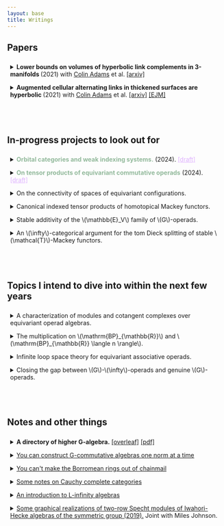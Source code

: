 ```yaml
---
layout: base
title: Writings
---
```


<script type="text/javascript" src="https://cdn.mathjax.org/mathjax/latest/MathJax.js?config=TeX-AMS-MML_HTMLorMML"> </script> 

<style>
details {
  border-radius: 4px;
  padding: 0.5em 0.5em 0;
}

summary {
  margin: -0.5em -0.5em 0;
  padding: 0.5em;
}

details[open] {
  padding: 0.5em;
}

details[open] summary {
  margin-bottom: 0.5em;
}
</style>

## Papers

<details> 
<summary> <b>Lower bounds on volumes of hyperbolic link complements in 3-manifolds </b> (2021) with <a href="https://sites.williams.edu/cadams/">Colin Adams</a> et al. 
<a href="https://arxiv.org/pdf/2111.06319.pdf">[arxiv]</a>
</summary>
<p>
Lower bounds on the volumes of hyperbolic link complements are given via a new construction:
  a <i> bracelet link</i> is a link in \(S^3\) decomposed as a cycle of interconnected tangles, and it is proved that a bracelet link of \(2n\) tangles, such that each individual tangle may be <i>replicated</i> into a hyperbolic bracelet link of \(2n\) copies of the tangle, is hyperbolic, with volume at least the average of the replicated links.
</p>
<p>
  This replication is generalized to arbitrary 3-manifolds via a construction called <i>starbursts</i>, which separate the manifold into <i>pieces</i>, which have a well defined \(2n\)-<i>replicant</i>;
  if the resulting pieces from removing a regular neighborhood of a starburst have hyperbolic replicants, then the 3-manifold is hyperbolic, with volume at least the average of the volumes of the replicants. 
</p>
<p>
  Applications are presented to hyperbolicity of links in thickened surfaces and in the solid torus.
</p>
</details>

<details> <summary> 
	<b>Augmented cellular alternating links in thickened surfaces are hyperbolic </b>(2021) with <a href="https://sites.williams.edu/cadams/">Colin Adams</a> et al.
	<a href="https://arxiv.org/abs/2107.05406">[arxiv]</a>
   	<a href="https://link.springer.com/article/10.1007/s40879-023-00692-3">[EJM]</a>
    </summary>
    Work of <a href="https://arxiv.org/abs/1506.03026v1">Colin Adams</a> concerning hyperbolicity of generalized augmented alternating links in the 3-sphere is extended to hyperbolicity of such links in \(I\)-bundles over a surface other than the Klein bottle or \(\mathbf{RP}^2.\)
  This is used to prove hyperbolicity class of links in thickened orientable surfaces called <i> rubber band links </i>, which are generated by graphs.
  Both lower and upper bounds are provided for the volumes of rubber band links, both depending linearly on the number of edges in the graph.
</details>

<br/><br/>  

## In-progress projects to look out for

<details>
<summary>
<!--	<b style="color:#92b99b;">On tensor products of equivariant commutative operads</b> (2024). -->
    <b style="color:#92b99b;">Orbital categories and weak indexing systems.</b> (2024).
    <a style="color:#DeB0ff" href="/files/windex_draft.pdf">[draft]</a>
</summary>
    This is currently a somewhat rough draft. 
    I will finalize it and put a preprint up at the same time as the tensor products of \(\mathcal{N}_\infty\)-operads paper.
</details>

<details> 
<summary>
<!--	<b style="color:#92b99b;">On tensor products of equivariant commutative operads</b> (2024). -->
	<b style="color:#92b99b;">On tensor products of equivariant commutative operads</b> (2024).
	<a style="color:#DEB0FF;" href="/files/Ninfty_draft.pdf">[draft]</a>
</summary>
    I'm near finishing this one. 
    A somewhat casual presentation (with many errors) can be found at my notes
    <a href="/files/ninftynotes.pdf">
        "You can construct G-commutative algebras one norm at a time,"
    </a>
    prepared for a casual talk at <a href="https://zygotop.github.io/">Zygotop</a>. 
</details>

<details> 
<summary>
<!--	<b style="color:#92b99b;">On tensor products of equivariant commutative operads</b> (2024). -->
	On the connectivity of spaces of equivariant configurations.
</summary>
    Out of frustration at the state of the literature, I'm most of the way through writing up a lift of Fadell-Neuwirth to a somewhat sharp characterization of connectivity of \(\mathbb{E}_V\)-operads.
</details>



<details>
<summary>
	Canonical indexed tensor products of homotopical Mackey functors.
</summary>
	I've had to develop many of the rudiments of <a href="https://arxiv.org/abs/1305.4550"> Gepner-Groth-Nikolaus </a> for non-indexed tensor products in the equivariant setting for the above project; 
	the indexed side is in progress now.
	The stability side of this is of course already done by <a href="https://dspace.mit.edu/bitstream/handle/1721.1/112895/1015183829-MIT.pdf?sequence=1&isAllowed=y">Denis Nardin</a>, so this is mostly about rounding up routine arguments and developing a basic understanding of how indexed tensors in \(\mathrm{Pr}^L_G\) interact with Segal conditions.
	The intended upshot is showing that HHR norms, localized Day convolutions, and box products are all the same and occur in much greater generality;
	this is a first step in showing that homotopical Tambara functors are the same thing as $G$-commutative ring spectra.

</details>

<details> 
<summary>
    Stable additivity of the \(\mathbb{E}_V\) family of \(G\)-operads.
</summary>
    I hope to leverage the closedness of the equivariant BV tensor product to reduce stable additivity of \(\mathbb{E}_V\) operads to checking on algebras in pointed connected \(G\)-spaces, which are well-described using loop space theory.
</details>

<details> 
<summary>
    An \(\infty\)-categorical argument for the tom Dieck splitting of stable \(\mathcal{T}\)-Mackey functors.
</summary>
    I hope to flesh out the content of a talk I gave at <a href="https://zygotop.github.io/pastseminars.html">Zygotop</a> in order to prove a tom Dieck splitting for Mackey functors parameterized by atomic orbital \(\infty\)-categories and valued in arbitrary stable categories.
    Finishing this is low-priority, since I don't have a use, as I haven't found a use for \(\mathcal{T}\)-stabilization of categories of coefficient systems outside of the setting of \(G\)-equivariant suspension spectra, where the result is well-known.
</details>


<br/><br/>  

## Topics I intend to dive into within the next few years

<details> 
<summary>
    A characterization of modules and cotangent complexes over equivariant operad algebras.
</summary>
    I hope to relitigate Higher Algebra chapter 7 in the setting of \(G\)-operads;
    the aim is to lift the characterization of cotangent complexes from <a href="https://arxiv.org/pdf/1007.5315.pdf">Basterra-Mandell</a> in the setting \(G = C_2\) using the (dihedral) Bar construction of e.g. <a href="https://arxiv.org/pdf/2111.06970.pdf">Knoll-Gerhardt-Hill</a>, in preparation for computations in Real deformation theory. 
</details>

<details> 
<summary>
    The multiplication on \(\mathrm{BP}_{\mathbb{R}}\) and \(\mathrm{BP}_{\mathbb{R}} \langle n \rangle\).
</summary>
    <p>
        I hope to construct canonical lifts of \(\mathbb{E}_{2n}-\mathrm{MU}\)-algebra structures on \(\mathrm{BP}\) to \(\mathbb{E}_{n \rho}-\mathrm{MU}_{\mathbb{R}}\)-algebra structures on \(\mathrm{BP}_{\mathbb{R}}\) using the cellularity results announced in <a href="https://arxiv.org/pdf/1806.11033.pdf">Hill-Hopkins</a> as well as the above conjectures concerning change of group functors applied to equivaraint operadic cotangent complexes.
    </p>

    <p>
    After doing so, I hope to add \(\mathbb{R}\) and \(C_2\), as well as replace \(3\) with \(2 \rho - 1\), in section 2 of <a href="https://arxiv.org/pdf/2012.00864.pdf">Hahn-Wilson</a> and claim the new result as my own.
    </p>
</details>

<details> 
<summary>
    Infinite loop space theory for equivariant associative operads.
</summary>
    <p>
    <a href="https://arxiv.org/pdf/1705.03585.pdf">Rubin</a> constructed an associative version of \(N_\infty\) operads; these are the family of \(\mathbb{E}_1\)-containing subfunctors of an equivariant associative operad.
    Tensor products of these are more complicated, as they are not tensor closed (indeed, \(\mathbb{E_2}\) is not a subfunctor of the equivariant associative operad, as it is not discrete)--
    I hope to say something about this using techniques reminescent of <a href="https://arxiv.org/pdf/1808.06006.pdf">Schlank-Yanovski</a> and <a href="https://people.math.rochester.edu/faculty/doug/otherpapers/guillou-may-iterated2.pdf">Guillou-May</a>;
    in particular, I conjecture that the $k$-fold tensor product of \(\mathrm{As}(I)\) can be interpreted as having grouplike algebras which are the \(k\)-fold deloopings for the maps in the transfer system associated to \(I\), in the sense of limits of \(S\)-indexed cubes, and when \(k = \infty\), this computes \(\mathcal{N}_{I \infty}.\)
    </p>
    
    <p>
    The aim of this is to supplant the \(\mathbb{E}_V\) family with a family whose tensor-indecomposables are of a combinatorial nature, bringing the explicit computational ease of the case \(G=C_2\) to arbitrary groups.
    This is low priority, since my computational examples of interest currently only have \(C_2\) actions.
    </p>
</details>

<details> 
<summary>
    Closing the gap between \(G\)-\(\infty\)-operads and genuine \(G\)-operads.
</summary>
    <p>
        What remains in the equivariant version of the program to identify all models of operads with each other is an equivariant lift of <a href="https://arxiv.org/pdf/1606.03826.pdf">Chu-Haugseng-Heuts</a>;
        I hope to use the general machinery of algebraic patterns to add a \(G\) everywhere in the above paper.
    </p>
</details>



<br/><br/>  

## Notes and other things


<details>
<summary> 
<b> A directory of higher G-algebra.</b>
<a href="https://www.overleaf.com/read/pryjbtypsgph#4c3fcc">
[overleaf]</a> <a href="/files/higher_galgebra.pdf">[pdf]</a>
</summary>
a living document intended to serve as a companion to <a href="https://people.math.harvard.edu/~lurie/papers/HA.pdf">Higher algebra</a>, giving citations to equivariant lifts of its greatest hits.
</details>

<details>
<summary> 
<a href="/files/ninftynotes.pdf">
    You can construct G-commutative algebras one norm at a time
</a>
</summary>
    a draft of some <a href="https://zygotop.github.io/">Zygotop</a> lecture notes, complete with many errors, about the additivity of \(N_\infty\)-operads.
</details>

<details>
<summary> 
<a href="/files/borromean.pdf">You can't make the Borromean rings out of chainmail</a>
</summary>
 lecture notes for a talk at Harvard's "trivial notions" seminar.
</details>


<details><summary> 
<a href="/files/cauchy.pdf">Some notes on Cauchy complete categories</a>
</summary>
 prepared for a talk at Harvard's "trivial notions" seminar.
</details>

<details><summary> 
 <a href="/files/juvitop_9_14_21.pdf">An introduction to L-infinity algebras</a>
</summary>
for a talk at <a href="https://math.mit.edu/juvitop/">Juvitop</a>
</details>

<details> <summary> <a href="https://math.mit.edu/research/undergraduate/spur/documents/2019Johnson-Stewart.pdf">Some graphical realizations of two-row Specht modules of Iwahori-Hecke algebras of the symmetric group (2019).</a> Joint with Miles Johnson.
    </summary>
  Studies a generalization of Khovanov's "crossingless matchings" representation of an Iwahori-Hecke Algebra of the symmetric group to include a particular number of endpoints on the "bottom" and "top";
  in the generic case, such a representation is proven to be isomorphic to a two-row Specht module whose young partition corresponds with the number of endpoints.
  Some heuristics are given towards existence of such an isomorphism in all cases.
  In the characteristic-5 case, some irreducible subrepresentation of Jordan-Shor's Fibonacci representation are given, and these are proven to be isomorphic to the irreducible quotients of two-row Specht modules whose rows differ by length at most 3.
</details>
